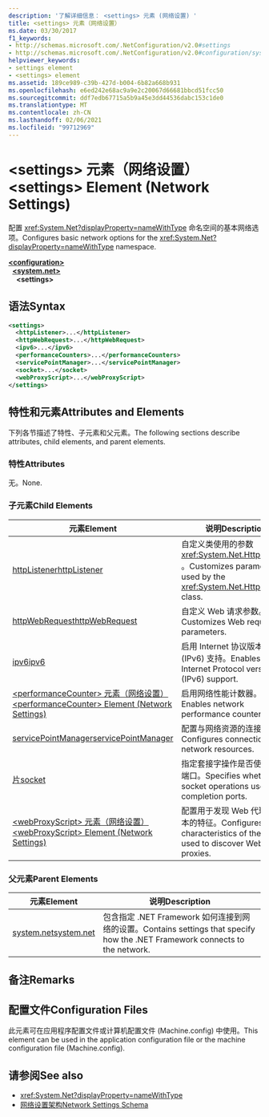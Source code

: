 ```yaml
---
description: '了解详细信息： <settings> 元素 (网络设置) '
title: <settings> 元素（网络设置）
ms.date: 03/30/2017
f1_keywords:
- http://schemas.microsoft.com/.NetConfiguration/v2.0#settings
- http://schemas.microsoft.com/.NetConfiguration/v2.0#configuration/system.net/settings
helpviewer_keywords:
- settings element
- <settings> element
ms.assetid: 189ce989-c39b-427d-b004-6b82a668b931
ms.openlocfilehash: e6ed242e68ac9a9e2c20067d66681bbcd51fcc50
ms.sourcegitcommit: ddf7edb67715a5b9a45e3dd44536dabc153c1de0
ms.translationtype: MT
ms.contentlocale: zh-CN
ms.lasthandoff: 02/06/2021
ms.locfileid: "99712969"
---
```

# <a name="settings-element-network-settings"></a><span data-ttu-id="6f480-103">\<settings> 元素（网络设置）</span><span class="sxs-lookup"><span data-stu-id="6f480-103">\<settings> Element (Network Settings)</span></span>

<span data-ttu-id="6f480-104">配置 <xref:System.Net?displayProperty=nameWithType> 命名空间的基本网络选项。</span><span class="sxs-lookup"><span data-stu-id="6f480-104">Configures basic network options for the <xref:System.Net?displayProperty=nameWithType> namespace.</span></span>  

[**\<configuration>**](../configuration-element.md)\
&nbsp;&nbsp;[**\<system.net>**](system-net-element-network-settings.md)\
&nbsp;&nbsp;&nbsp;&nbsp;**\<settings>**

## <a name="syntax"></a><span data-ttu-id="6f480-105">语法</span><span class="sxs-lookup"><span data-stu-id="6f480-105">Syntax</span></span>  
  
```xml  
<settings>  
  <httpListener>...</httpListener>  
  <httpWebRequest>...</httpWebRequest>  
  <ipv6>...</ipv6>  
  <performanceCounters>...</performanceCounters>  
  <servicePointManager>...</servicePointManager>  
  <socket>...</socket>  
  <webProxyScript>...</webProxyScript>  
</settings>  
```  
  
## <a name="attributes-and-elements"></a><span data-ttu-id="6f480-106">特性和元素</span><span class="sxs-lookup"><span data-stu-id="6f480-106">Attributes and Elements</span></span>  

 <span data-ttu-id="6f480-107">下列各节描述了特性、子元素和父元素。</span><span class="sxs-lookup"><span data-stu-id="6f480-107">The following sections describe attributes, child elements, and parent elements.</span></span>  
  
### <a name="attributes"></a><span data-ttu-id="6f480-108">特性</span><span class="sxs-lookup"><span data-stu-id="6f480-108">Attributes</span></span>  

 <span data-ttu-id="6f480-109">无。</span><span class="sxs-lookup"><span data-stu-id="6f480-109">None.</span></span>  
  
### <a name="child-elements"></a><span data-ttu-id="6f480-110">子元素</span><span class="sxs-lookup"><span data-stu-id="6f480-110">Child Elements</span></span>  
  
|<span data-ttu-id="6f480-111">元素</span><span class="sxs-lookup"><span data-stu-id="6f480-111">Element</span></span>|<span data-ttu-id="6f480-112">说明</span><span class="sxs-lookup"><span data-stu-id="6f480-112">Description</span></span>|  
|-------------|-----------------|  
|[<span data-ttu-id="6f480-113">httpListener</span><span class="sxs-lookup"><span data-stu-id="6f480-113">httpListener</span></span>](httplistener-element-network-settings.md)|<span data-ttu-id="6f480-114">自定义类使用的参数 <xref:System.Net.HttpListener> 。</span><span class="sxs-lookup"><span data-stu-id="6f480-114">Customizes parameters used by the <xref:System.Net.HttpListener> class.</span></span>|  
|[<span data-ttu-id="6f480-115">httpWebRequest</span><span class="sxs-lookup"><span data-stu-id="6f480-115">httpWebRequest</span></span>](httpwebrequest-element-network-settings.md)|<span data-ttu-id="6f480-116">自定义 Web 请求参数。</span><span class="sxs-lookup"><span data-stu-id="6f480-116">Customizes Web request parameters.</span></span>|  
|[<span data-ttu-id="6f480-117">ipv6</span><span class="sxs-lookup"><span data-stu-id="6f480-117">ipv6</span></span>](ipv6-element-network-settings.md)|<span data-ttu-id="6f480-118">启用 Internet 协议版本 6 (IPv6) 支持。</span><span class="sxs-lookup"><span data-stu-id="6f480-118">Enables Internet Protocol version 6 (IPv6) support.</span></span>|  
|[<span data-ttu-id="6f480-119">\<performanceCounter> 元素（网络设置）</span><span class="sxs-lookup"><span data-stu-id="6f480-119">\<performanceCounter> Element (Network Settings)</span></span>](performancecounter-element-network-settings.md)|<span data-ttu-id="6f480-120">启用网络性能计数器。</span><span class="sxs-lookup"><span data-stu-id="6f480-120">Enables network performance counters.</span></span>|  
|[<span data-ttu-id="6f480-121">servicePointManager</span><span class="sxs-lookup"><span data-stu-id="6f480-121">servicePointManager</span></span>](servicepointmanager-element-network-settings.md)|<span data-ttu-id="6f480-122">配置与网络资源的连接。</span><span class="sxs-lookup"><span data-stu-id="6f480-122">Configures connections to network resources.</span></span>|  
|[<span data-ttu-id="6f480-123">片</span><span class="sxs-lookup"><span data-stu-id="6f480-123">socket</span></span>](socket-element-network-settings.md)|<span data-ttu-id="6f480-124">指定套接字操作是否使用完成端口。</span><span class="sxs-lookup"><span data-stu-id="6f480-124">Specifies whether socket operations use completion ports.</span></span>|  
|[<span data-ttu-id="6f480-125">\<webProxyScript> 元素（网络设置）</span><span class="sxs-lookup"><span data-stu-id="6f480-125">\<webProxyScript> Element (Network Settings)</span></span>](webproxyscript-element-network-settings.md)|<span data-ttu-id="6f480-126">配置用于发现 Web 代理的脚本的特征。</span><span class="sxs-lookup"><span data-stu-id="6f480-126">Configures the characteristics of the script used to discover Web proxies.</span></span>|  
  
### <a name="parent-elements"></a><span data-ttu-id="6f480-127">父元素</span><span class="sxs-lookup"><span data-stu-id="6f480-127">Parent Elements</span></span>  
  
|<span data-ttu-id="6f480-128">元素</span><span class="sxs-lookup"><span data-stu-id="6f480-128">Element</span></span>|<span data-ttu-id="6f480-129">说明</span><span class="sxs-lookup"><span data-stu-id="6f480-129">Description</span></span>|  
|-------------|-----------------|  
|[<span data-ttu-id="6f480-130">system.net</span><span class="sxs-lookup"><span data-stu-id="6f480-130">system.net</span></span>](system-net-element-network-settings.md)|<span data-ttu-id="6f480-131">包含指定 .NET Framework 如何连接到网络的设置。</span><span class="sxs-lookup"><span data-stu-id="6f480-131">Contains settings that specify how the .NET Framework connects to the network.</span></span>|  
  
## <a name="remarks"></a><span data-ttu-id="6f480-132">备注</span><span class="sxs-lookup"><span data-stu-id="6f480-132">Remarks</span></span>  
  
## <a name="configuration-files"></a><span data-ttu-id="6f480-133">配置文件</span><span class="sxs-lookup"><span data-stu-id="6f480-133">Configuration Files</span></span>  

 <span data-ttu-id="6f480-134">此元素可在应用程序配置文件或计算机配置文件 (Machine.config) 中使用。</span><span class="sxs-lookup"><span data-stu-id="6f480-134">This element can be used in the application configuration file or the machine configuration file (Machine.config).</span></span>  
  
## <a name="see-also"></a><span data-ttu-id="6f480-135">请参阅</span><span class="sxs-lookup"><span data-stu-id="6f480-135">See also</span></span>

- <xref:System.Net?displayProperty=nameWithType>
- [<span data-ttu-id="6f480-136">网络设置架构</span><span class="sxs-lookup"><span data-stu-id="6f480-136">Network Settings Schema</span></span>](index.md)
